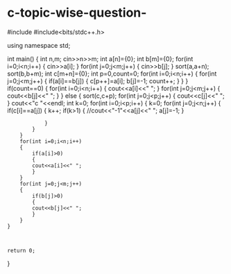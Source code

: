 # c-topic-wise-question-
#include <iostream>
#include<bits/stdc++.h>

using namespace std;

int main() {
    int n,m;
    cin>>n>>m;
    int a[n]={0};
    int b[m]={0};
    for(int i=0;i<n;i++)
    {
        cin>>a[i];
    }
    for(int j=0;j<m;j++)
    {
        cin>>b[j];
    }
    sort(a,a+n);
    sort(b,b+m);
    int c[m+n]={0};
    int p=0,count=0;
    for(int i=0;i<n;i++)
    {
        for(int j=0;j<m;j++)
        {
            if(a[i]==b[j])
            {
                c[p++]=a[i];
                b[j]=-1;
                count++;
            }
        }
    }
    if(count==0)
    {
        for(int i=0;i<n;i++)
        {
            cout<<a[i]<<" ";
        }
        for(int j=0;j<m;j++)
        {
            cout<<b[j]<<" ";
        }
    }
    else
    {
        sort(c,c+p);
        for(int j=0;j<p;j++)
        {
            cout<<c[j]<<" ";
        }
        cout<<"c "<<endl;
        int k=0;
        for(int i=0;i<p;i++)
        {
            k=0;
            for(int j=0;j<n;j++)
            {
                if(c[i]==a[j])
                {
                    k++;
                    if(k>1)
                    {
                        //cout<<"-1"<<a[j]<<" ";
                        a[j]=-1;
                    }
                    
                }
            }
        }
        for(int i=0;i<n;i++)
        {
            if(a[i]>0)
            {
            cout<<a[i]<<" ";
            }
        }
        for(int j=0;j<m;j++)
        {
            if(b[j]>0)
            {
            cout<<b[j]<<" ";
            }
        }
    }
        
    
    
	return 0;
}
